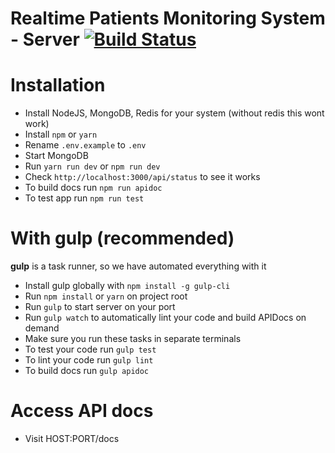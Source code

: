 # Realtime Patients Monitoring System - Server [![Build Status](https://travis-ci.org/alentar/rpms-server.svg?branch=master)](https://travis-ci.org/alentar/rpms-server)

# Installation

- Install NodeJS, MongoDB, Redis for your system (without redis this wont work)
- Install `npm` or `yarn`
- Rename `.env.example` to `.env`
- Start MongoDB
- Run `yarn run dev` or `npm run dev`
- Check `http://localhost:3000/api/status` to see it works
- To build docs run `npm run apidoc`
- To test app run `npm run test`

# With gulp (recommended)
**gulp** is a task runner, so we have automated everything with it

- Install gulp globally with `npm install -g gulp-cli`
- Run `npm install` or `yarn` on project root
- Run `gulp` to start server on your port
- Run `gulp watch` to automatically lint your code and build APIDocs on demand
- Make sure you run these tasks in separate terminals
- To test your code run `gulp test`
- To lint your code run `gulp lint`
- To build docs run `gulp apidoc`

# Access API docs
- Visit HOST:PORT/docs
